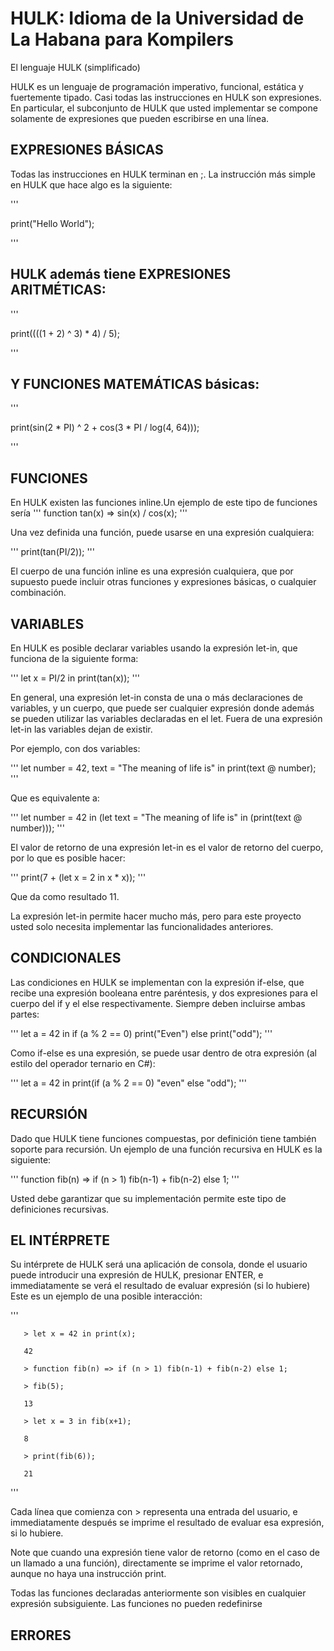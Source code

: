# HULK: Idioma de la Universidad de La Habana para Kompilers

El lenguaje HULK (simplificado)

HULK es un lenguaje de programación imperativo, funcional, estática y fuertemente tipado. Casi todas las instrucciones en HULK son expresiones. En particular, el subconjunto de HULK que usted implementar se compone solamente de expresiones que pueden escribirse en una línea.

## EXPRESIONES BÁSICAS
Todas las instrucciones en HULK terminan en ;. La instrucción más simple en HULK que hace algo es la siguiente:

'''

print("Hello World");

'''
## HULK además tiene EXPRESIONES ARITMÉTICAS:
'''

print((((1 + 2) ^ 3) * 4) / 5);

'''

## Y FUNCIONES MATEMÁTICAS básicas:

'''

print(sin(2 * PI) ^ 2 + cos(3 * PI / log(4, 64)));

'''

## FUNCIONES
En HULK existen las funciones inline.Un ejemplo de este tipo de funciones sería
'''
function tan(x) => sin(x) / cos(x);
'''

Una vez definida una función, puede usarse en una expresión cualquiera:

'''
print(tan(PI/2));
'''

El cuerpo de una función inline es una expresión cualquiera, que por supuesto puede incluir otras funciones y expresiones básicas, o cualquier combinación.

## VARIABLES
En HULK es posible declarar variables usando la expresión let-in, que funciona de la siguiente forma:

'''
let x = PI/2 in print(tan(x));
'''

En general, una expresión let-in consta de una o más declaraciones de variables, y un cuerpo, que puede ser cualquier expresión donde además se pueden utilizar las variables declaradas en el let. Fuera de una expresión let-in las variables dejan de existir.

Por ejemplo, con dos variables:

'''
let number = 42, text = "The meaning of life is" in print(text @ number);
'''

Que es equivalente a:

'''
let number = 42 in (let text = "The meaning of life is" in (print(text @ number)));
'''

El valor de retorno de una expresión let-in es el valor de retorno del cuerpo, por lo que es posible hacer:

'''
print(7 + (let x = 2 in x * x));
'''

Que da como resultado 11.

La expresión let-in permite hacer mucho más, pero para este proyecto usted solo necesita implementar las funcionalidades anteriores.

## CONDICIONALES
Las condiciones en HULK se implementan con la expresión if-else, que recibe una expresión booleana entre paréntesis, y dos expresiones para el cuerpo del if y el else respectivamente. Siempre deben incluirse ambas partes:

'''
let a = 42 in if (a % 2 == 0) print("Even") else print("odd");
'''

Como if-else es una expresión, se puede usar dentro de otra expresión (al estilo del operador ternario en C#):

'''
let a = 42 in print(if (a % 2 == 0) "even" else "odd");
'''

## RECURSIÓN
Dado que HULK tiene funciones compuestas, por definición tiene también soporte para recursión. Un ejemplo de una función recursiva en HULK es la siguiente:

'''
function fib(n) => if (n > 1) fib(n-1) + fib(n-2) else 1;
'''

Usted debe garantizar que su implementación permite este tipo de definiciones recursivas.

## EL INTÉRPRETE
Su intérprete de HULK será una aplicación de consola, donde el usuario puede introducir una expresión de HULK, presionar ENTER, e immediatamente se verá el resultado de evaluar expresión (si lo hubiere) Este es un ejemplo de una posible interacción:


'''

       > let x = 42 in print(x);
       
       42
       
       > function fib(n) => if (n > 1) fib(n-1) + fib(n-2) else 1;
       
       > fib(5);
      
       13
       
       > let x = 3 in fib(x+1);
       
       8
       
       > print(fib(6));
       
       21
'''


Cada línea que comienza con > representa una entrada del usuario, e immediatamente después se imprime el resultado de evaluar esa expresión, si lo hubiere.

Note que cuando una expresión tiene valor de retorno (como en el caso de un llamado a una función), directamente se imprime el valor retornado, aunque no haya una instrucción print.

Todas las funciones declaradas anteriormente son visibles en cualquier expresión subsiguiente. Las funciones no pueden redefinirse

## ERRORES

